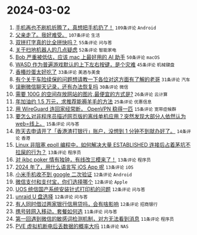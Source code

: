 # 2024-03-02

1. [手机再也不刷机折腾了，真想把手机扔了！](https://www.v2ex.com/t/1019996) `109条评论` `Android`
1. [父亲走了。我好难受。](https://www.v2ex.com/t/1020051) `107条评论` `生活`
1. [双拼打字真的比全拼快吗？](https://www.v2ex.com/t/1020030) `55条评论` `问与答`
1. [关于扫地机器人的几点疑虑](https://www.v2ex.com/t/1019971) `52条评论` `智能家电`
1. [Bob 严重被低估，应该 mac 上最好用的 AI 助手](https://www.v2ex.com/t/1019994) `50条评论` `macOS`
1. [WASD 作为普遍游戏默认的上下左右按键，是个灾难](https://www.v2ex.com/t/1019987) `45条评论` `机械键盘`
1. [香椿炒蛋太好吃了](https://www.v2ex.com/t/1020001) `33条评论` `美酒与美食`
1. [有个关于车险续保的问题想请教一下各位对这方面有了解的老哥](https://www.v2ex.com/t/1020020) `31条评论` `汽车`
1. [误删微信聊天记录，还有办法恢复吗](https://www.v2ex.com/t/1019969) `30条评论` `微信`
1. [需要 100G 的空间存放网站的图片,最便宜的方式是?](https://www.v2ex.com/t/1019979) `26条评论` `云计算`
1. [年加油约 1.5 万元，求推荐能褥羊毛的方法](https://www.v2ex.com/t/1020083) `25条评论` `优惠信息`
1. [用 WireGuard 连回家经常断， OpenVPN 稳得一匹](https://www.v2ex.com/t/1020069) `15条评论` `宽带症候群`
1. [要怎么对非程序员描述网页版的离线单机应用？突然发现大部分人依然认为 web=线上。](https://www.v2ex.com/t/1020006) `15条评论` `问与答`
1. [昨天去申请开了「香港渣打银行」账户，没想到 1 分钟不到就办好了。](https://www.v2ex.com/t/1019965) `14条评论` `香港`
1. [Linux 非阻塞 epoll 编程中，如何解决大量 ESTABLISHED 连接后占着茅坑不拉屎的行为？](https://www.v2ex.com/t/1020072) `13条评论` `程序员`
1. [对 ikbc poker 情有独钟，有线改三模来了！](https://www.v2ex.com/t/1020019) `13条评论` `程序员`
1. [2024 年了，用什么语言写 iOS App 呢](https://www.v2ex.com/t/1019961) `13条评论` `iOS`
1. [小米手机收不到 google 二次验证](https://www.v2ex.com/t/1020005) `12条评论` `Android`
1. [微信支付和支付宝，你们选择哪个](https://www.v2ex.com/t/1019995) `12条评论` `Apple`
1. [UOS 统信国产系统安装针式打印机的问题](https://www.v2ex.com/t/1019986) `12条评论` `问与答`
1. [unraid U 盘选择](https://www.v2ex.com/t/1019974) `12条评论` `问与答`
1. [有人同时借过两家银行信用贷吗，会有啥影响](https://www.v2ex.com/t/1019968) `12条评论` `招商银行`
1. [携号转网入移动，套餐如何选](https://www.v2ex.com/t/1020075) `11条评论` `问与答`
1. [第一回遇到微信的敏感词检测机制，对方无法看到消息](https://www.v2ex.com/t/1020065) `11条评论` `程序员`
1. [PVE 虚拟机断电后丢数据的概率大吗](https://www.v2ex.com/t/1019997) `11条评论` `NAS`
